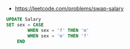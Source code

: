 * https://leetcode.com/problems/swap-salary

```sql
UPDATE Salary
SET sex = CASE 
        WHEN sex = 'f' THEN 'm'
        WHEN sex = 'm' THEN 'f'
    END
```